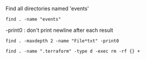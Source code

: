 Find all directories named 'events'    

    find . -name "events"

-print0 : don't print newline after each result

    find . -maxdepth 2 -name "File*txt" -print0
    
    find . -name ".terraform" -type d -exec rm -rf {} +
